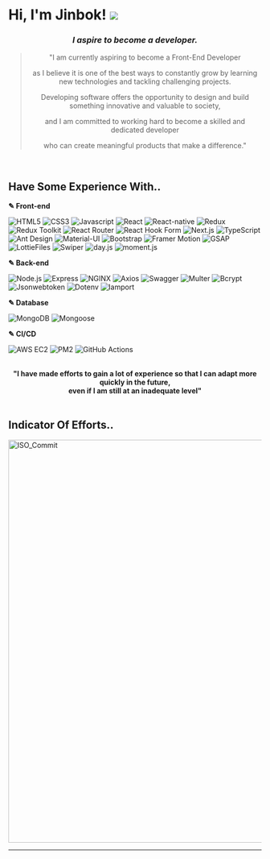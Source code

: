# **Hi, I'm Jinbok!** <a href="mailto:eyelash1024@naver.com" target="_blank"><img src="https://img.shields.io/badge/E&#8211;MAIL-eyelash1024@naver.com-white?style=flat-square&logo=Minutemailer&logoColor=white"/></a>
  
<!-- ### **I Aspire to Become a Developer**
"I am currently aspiring to become a Front-End Developer as I believe it is one of the best ways to constantly grow by learning new technologies and tackling challenging projects. 

Developing software offers the opportunity to design and build something innovative and valuable to society, and I am committed to working hard to become a skilled and dedicated developer who can create meaningful products that make a difference." -->

<div align="center">
<!--     <img src="https://i.imgur.com/mUgkN0y.png" alt="Developer Intro Image"> -->
  <h3><em><strong>I aspire to become a developer.</strong></em></h3>
    <blockquote>
        <p>"I am currently aspiring to become a Front-End Developer</p>
        <p>as I believe it is one of the best ways to constantly grow by learning new technologies and tackling challenging projects.</p>
        <p>Developing software offers the opportunity to design and build something innovative and valuable to society,</p>
        <p>and I am committed to working hard to become a skilled and dedicated developer</p>
        <p>who can create meaningful products that make a difference."</p>
    </blockquote>
</div>
  
  

<br/>

## **Have Some Experience With..**

  <p><b>✎ Front-end</b></p>
<p>
  <img src="https://img.shields.io/badge/HTML5-E34F26?style=flat-square&logo=HTML5&logoColor=white" alt="HTML5" />
  <img src="https://img.shields.io/badge/CSS3-1572B6?style=flat-square&logo=CSS3&logoColor=white" alt="CSS3" />
  <img src="https://img.shields.io/badge/Javascript-F7DF1E?style=flat-square&logo=Javascript&logoColor=black" alt="Javascript" />
  <img src="https://img.shields.io/badge/React-000000?style=flat-square&logo=React&logoColor=61DAFB" alt="React" />
  <img src="https://img.shields.io/badge/React_Native-000000?style=flat-square&logo=React&logoColor=61DAFB" alt="React-native" />
  <img src="https://img.shields.io/badge/Redux-764ABC?style=flat-square&logo=Redux&logoColor=white" alt="Redux" />
  <img src="https://img.shields.io/badge/Redux_Toolkit-764ABC?style=flat-square&logo=Redux&logoColor=white" alt="Redux Toolkit" />
  <img src="https://img.shields.io/badge/React_Router-CA4245?style=flat-square&logo=React-Router&logoColor=white" alt="React Router" />
  <img src="https://img.shields.io/badge/React_Hook_Form-008080?style=flat-square&logo=React&logoColor=white" alt="React Hook Form" />
  <img src="https://img.shields.io/badge/Next.js-3178C6?style=flat-square&logo=Next&logoColor=white" alt="Next.js" />
  <img src="https://img.shields.io/badge/TypeScript-3178C6?style=flat-square&logo=TypeScript&logoColor=white" alt="TypeScript" />
  <img src="https://img.shields.io/badge/Ant_Design-0170FE?style=flat-square&logo=Ant-Design&logoColor=white" alt="Ant Design" />
  <img src="https://img.shields.io/badge/MUI-0081CB?style=flat-square&logo=MUI&logoColor=white" alt="Material-UI" />
  <img src="https://img.shields.io/badge/Bootstrap-563D7C?style=flat-square&logo=Bootstrap&logoColor=white" alt="Bootstrap" />
  <img src="https://img.shields.io/badge/Framer_Motion-0055FF?style=flat-square&logo=Framer&logoColor=white" alt="Framer Motion" />
  <img src="https://img.shields.io/badge/GSAP-000000?style=flat-square&logo=GreenSock&logoColor=white" alt="GSAP" />
  <img src="https://img.shields.io/badge/LottieFiles-3CBDB1?style=flat-square&logo=librarything&logoColor=white" alt="LottieFiles" />
  <img src="https://img.shields.io/badge/Swiper-6332F6?style=flat-square&logo=Swiper&logoColor=white" alt="Swiper" />
  <img src="https://img.shields.io/badge/Day.js-005F9E?style=flat-square&logo=Google-Calendar&logoColor=white" alt="day.js" />
  <img src="https://img.shields.io/badge/Moment.js-000000?style=flat-square&logo=Apache&logoColor=white" alt="moment.js" />
</p>

  <p><b>✎ Back-end</b></p>
  <p>
  <img src="https://img.shields.io/badge/Node.js-339933?style=flat-square&logo=Node.js&logoColor=white" alt="Node.js" />
  <img src="https://img.shields.io/badge/Express-000000?style=flat-square&logo=Express&logoColor=white" alt="Express" />
  <img src="https://img.shields.io/badge/NGINX-009639?style=flat-square&logo=NGINX&logoColor=white" alt="NGINX" />
  <img src="https://img.shields.io/badge/Axios-5A3F37?style=flat-square&logo=Axios&logoColor=white" alt="Axios" />
  <img src="https://img.shields.io/badge/Swagger-7B65C4?style=flat-square&logo=Swagger&logoColor=white" alt="Swagger" />
  <img src="https://img.shields.io/badge/Multer-FFD700?style=flat-square&logo=Google-Drive&logoColor=white" alt="Multer" />
  <img src="https://img.shields.io/badge/Bcrypt-00414D?style=flat-square&logo=AdGuard&logoColor=white" alt="Bcrypt" />
  <img src="https://img.shields.io/badge/Jsonwebtoken-000000?style=flat-square&logo=JSON-Web-Tokens&logoColor=white" alt="Jsonwebtoken" />
  <img src="https://img.shields.io/badge/Dotenv-06BEE1?style=flat-square&logo=.env&logoColor=white" alt="Dotenv" />
  <img src="https://img.shields.io/badge/Iamport-00BFFF?style=flat-square&logo=Paypal&logoColor=white" alt="Iamport" />

</p>

 <p><b>✎ Database</b></p>
<p>
  <img src="https://img.shields.io/badge/MongoDB-47A248?style=flat-square&logo=MongoDB&logoColor=white" alt="MongoDB" />
  <img src="https://img.shields.io/badge/Mongoose-880000?style=flat-square&logo=Mongoose&logoColor=white" alt="Mongoose" />
</p>

  <p><b>✎ CI/CD</b></p>
<p>
  <img src="https://img.shields.io/badge/AWS%20EC2-232F3E?style=flat-square&logo=Amazon-AWS&logoColor=white" alt="AWS EC2" />
  <img src="https://img.shields.io/badge/PM2-2B037A?style=flat-square&logo=PM2&logoColor=white" alt="PM2" />
  <img src="https://img.shields.io/badge/GitHub%20Actions-2088FF?style=flat-square&logo=GitHub-Actions&logoColor=white" alt="GitHub Actions" />
</p>

<br/>

<div align="center">
  <strong>"I have made efforts to gain a lot of experience so that I can adapt more quickly in the future, 
    <br/>
    even if I am still at an inadequate level"</strong>
</div>
<br/>

## **Indicator Of Efforts..**

<!-- ### A little more about me...

```javascript
const jinbok = {
  pronouns: "he" || "him",
  code: [HTML, CSS, Javascript],
  tools: [React, Redux, Node, Styled - Components, MongoDB, Axios],
};
``` -->

<!-- ![Metrics](https://metrics.lecoq.io/jinbokk?plugin_isocalendar=yes&plugin_isocalendar_duration=half-year) -->

<!-- ![rofile-3d-contrib](profile-3d-contrib/profile-night-green.svg) -->
<img src="profile-3d-contrib/profile-night-green.svg" alt="ISO_Commit" width="800"/>

<!--  [![Top Langs](https://github-readme-stats.vercel.app/api/top-langs/?username=jinbokk&hide_progress=true)](https://github.com/jinbokk/github-readme-stat) ![Anurag's GitHub stats](https://github-readme-stats.vercel.app/api?username=jinbokk&show_icons=true&hide=contribs,prs,stars&hide_rank=true&hide_border=true) -->
<!-- &theme=nords -->
---

<!-- <h3 align="center"><strong>Check out my first live commercial website! (Under development)</strong></h3>
<p align="center">
  <a href="https://eeso-cake.com" target="_blank">
    <img src="https://img.shields.io/badge/EESO&#8211;CAKE-pink?style=flat-square&logo=Google Chrome&logoColor=white"/>
  </a>
</p> -->
